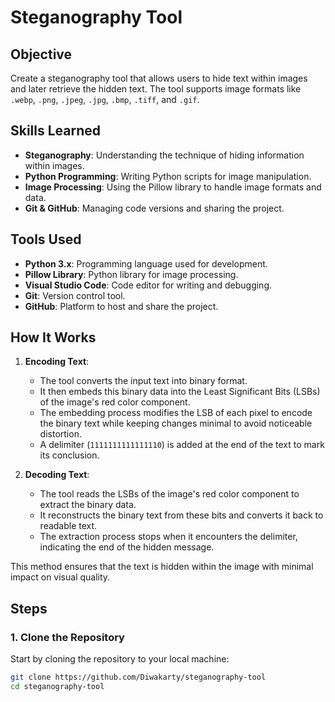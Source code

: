 # Steganography Tool

## Objective
Create a steganography tool that allows users to hide text within images and later retrieve the hidden text. The tool supports image formats like `.webp`, `.png`, `.jpeg`, `.jpg`, `.bmp`, `.tiff`, and `.gif`.


## Skills Learned
- **Steganography**: Understanding the technique of hiding information within images.
- **Python Programming**: Writing Python scripts for image manipulation.
- **Image Processing**: Using the Pillow library to handle image formats and data.
- **Git & GitHub**: Managing code versions and sharing the project.

## Tools Used
- **Python 3.x**: Programming language used for development.
- **Pillow Library**: Python library for image processing.
- **Visual Studio Code**: Code editor for writing and debugging.
- **Git**: Version control tool.
- **GitHub**: Platform to host and share the project.

## How It Works

1. **Encoding Text**:
   - The tool converts the input text into binary format.
   - It then embeds this binary data into the Least Significant Bits (LSBs) of the image's red color component.
   - The embedding process modifies the LSB of each pixel to encode the binary text while keeping changes minimal to avoid noticeable distortion.
   - A delimiter (`1111111111111110`) is added at the end of the text to mark its conclusion.

2. **Decoding Text**:
   - The tool reads the LSBs of the image's red color component to extract the binary data.
   - It reconstructs the binary text from these bits and converts it back to readable text.
   - The extraction process stops when it encounters the delimiter, indicating the end of the hidden message.

This method ensures that the text is hidden within the image with minimal impact on visual quality.

## Steps

### 1. Clone the Repository
Start by cloning the repository to your local machine:
```bash
git clone https://github.com/Diwakarty/steganography-tool
cd steganography-tool
